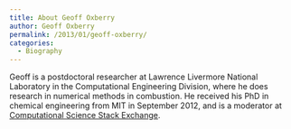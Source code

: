 ```yaml
---
title: About Geoff Oxberry
author: Geoff Oxberry
permalink: /2013/01/geoff-oxberry/
categories:
  - Biography
---
```

Geoff is a postdoctoral researcher at Lawrence Livermore National Laboratory in the Computational Engineering Division, where he does research in numerical methods in combustion. He received his PhD in chemical engineering from MIT in September 2012, and is a moderator at [Computational Science Stack Exchange][1].<tt><br /> </tt>

 [1]: http://scicomp.stackexchange.com/ "Computational Science Stack Exchange"
